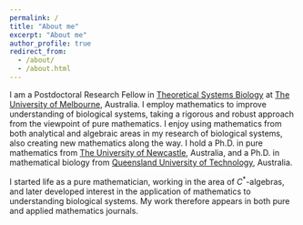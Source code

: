 ```yaml
---
permalink: /
title: "About me"
excerpt: "About me"
author_profile: true
redirect_from: 
  - /about/
  - /about.html
---
```


I am a Postdoctoral Research Fellow in [Theoretical Systems Biology](https://www.theosysbio.com/) at [The University of Melbourne](https://www.unimelb.edu.au/), Australia. I employ mathematics to improve understanding of biological systems, taking a rigorous and robust approach from the viewpoint of pure mathematics. I enjoy using mathematics from both analytical and algebraic areas in my research of biological systems, also creating new mathematics along the way. I hold a Ph.D. in pure mathematics from [The University of Newcastle](https://www.newcastle.edu.au/), Australia, and a Ph.D. in mathematical biology from [Queensland University of Technology](https://www.qut.edu.au/), Australia.

I started life as a pure mathematician, working in the area of $C^{\ast}$-algebras, and later developed interest in the application of mathematics to understanding biological systems. My work therefore appears in both pure and applied mathematics journals.
